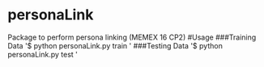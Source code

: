 # personaLink
Package to perform persona linking (MEMEX 16 CP2)
#Usage
###Training Data
'$ python personaLink.py train <folder with data> <output file>'
###Testing Data
'$ python personaLink.py test <folder with data> <output file>'
